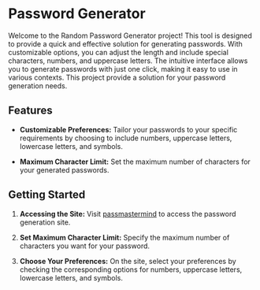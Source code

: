 # Password Generator

Welcome to the Random Password Generator project! This tool is designed to provide a quick and effective solution for generating passwords. With customizable options, you can adjust the length and include special characters, numbers, and uppercase letters. The intuitive interface allows you to generate passwords with just one click, making it easy to use in various contexts. This project provide a solution for your password generation needs.

## Features

- **Customizable Preferences:** Tailor your passwords to your specific requirements by choosing to include numbers, uppercase letters, lowercase letters, and symbols.

- **Maximum Character Limit:** Set the maximum number of characters for your generated passwords.

## Getting Started

1. **Accessing the Site:**
   Visit [passmastermind](https://securekeyforge.example.com) to access the password generation site.
  
2. **Set Maximum Character Limit:**
   Specify the maximum number of characters you want for your password.

3. **Choose Your Preferences:**
   On the site, select your preferences by checking the corresponding options for numbers, uppercase letters, lowercase letters, and symbols.
